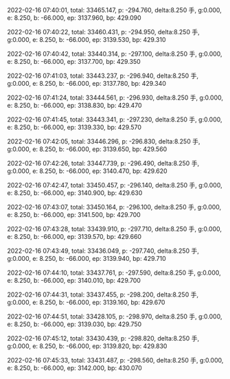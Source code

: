 2022-02-16 07:40:01, total: 33465.147, p: -294.760, delta:8.250 手, g:0.000, e: 8.250, b: -66.000, ep: 3137.960, bp: 429.090

2022-02-16 07:40:22, total: 33460.431, p: -294.950, delta:8.250 手, g:0.000, e: 8.250, b: -66.000, ep: 3139.530, bp: 429.310

2022-02-16 07:40:42, total: 33440.314, p: -297.100, delta:8.250 手, g:0.000, e: 8.250, b: -66.000, ep: 3137.700, bp: 429.350

2022-02-16 07:41:03, total: 33443.237, p: -296.940, delta:8.250 手, g:0.000, e: 8.250, b: -66.000, ep: 3137.780, bp: 429.340

2022-02-16 07:41:24, total: 33444.561, p: -296.930, delta:8.250 手, g:0.000, e: 8.250, b: -66.000, ep: 3138.830, bp: 429.470

2022-02-16 07:41:45, total: 33443.341, p: -297.230, delta:8.250 手, g:0.000, e: 8.250, b: -66.000, ep: 3139.330, bp: 429.570

2022-02-16 07:42:05, total: 33446.296, p: -296.830, delta:8.250 手, g:0.000, e: 8.250, b: -66.000, ep: 3139.650, bp: 429.560

2022-02-16 07:42:26, total: 33447.739, p: -296.490, delta:8.250 手, g:0.000, e: 8.250, b: -66.000, ep: 3140.470, bp: 429.620

2022-02-16 07:42:47, total: 33450.457, p: -296.140, delta:8.250 手, g:0.000, e: 8.250, b: -66.000, ep: 3140.900, bp: 429.630

2022-02-16 07:43:07, total: 33450.164, p: -296.100, delta:8.250 手, g:0.000, e: 8.250, b: -66.000, ep: 3141.500, bp: 429.700

2022-02-16 07:43:28, total: 33439.910, p: -297.710, delta:8.250 手, g:0.000, e: 8.250, b: -66.000, ep: 3139.570, bp: 429.660

2022-02-16 07:43:49, total: 33436.049, p: -297.740, delta:8.250 手, g:0.000, e: 8.250, b: -66.000, ep: 3139.940, bp: 429.710

2022-02-16 07:44:10, total: 33437.761, p: -297.590, delta:8.250 手, g:0.000, e: 8.250, b: -66.000, ep: 3140.010, bp: 429.700

2022-02-16 07:44:31, total: 33437.455, p: -298.200, delta:8.250 手, g:0.000, e: 8.250, b: -66.000, ep: 3139.160, bp: 429.670

2022-02-16 07:44:51, total: 33428.105, p: -298.970, delta:8.250 手, g:0.000, e: 8.250, b: -66.000, ep: 3139.030, bp: 429.750

2022-02-16 07:45:12, total: 33430.439, p: -298.820, delta:8.250 手, g:0.000, e: 8.250, b: -66.000, ep: 3139.820, bp: 429.830

2022-02-16 07:45:33, total: 33431.487, p: -298.560, delta:8.250 手, g:0.000, e: 8.250, b: -66.000, ep: 3142.000, bp: 430.070